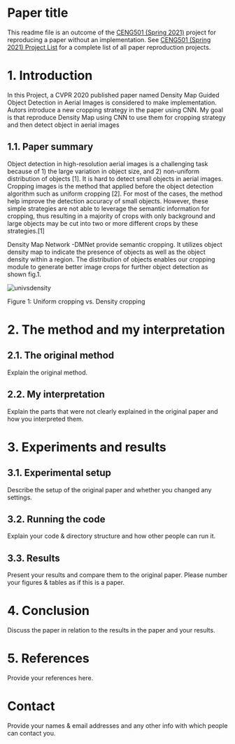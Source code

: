 # Paper title

This readme file is an outcome of the [CENG501 (Spring 2021)](http://kovan.ceng.metu.edu.tr/~sinan/DL/) project for reproducing a paper without an implementation. See [CENG501 (Spring 2021) Project List](https://github.com/sinankalkan/CENG501-Spring2021) for a complete list of all paper reproduction projects.

# 1. Introduction

In this Project, a CVPR 2020 published paper named Density Map Guided Object Detection in Aerial Images is considered to make implementation. Autors introduce a new cropping strategy in the paper using CNN. 
My goal is that reproduce Density Map using CNN to use them for cropping strategy and then detect object in aerial images 


## 1.1. Paper summary

Object detection in high-resolution aerial images is a challenging task because of 1) the large variation in object size, and 2) non-uniform distribution of objects [1]. It is hard to detect small objects in aerial images. Cropping images is the method that applied before the object detection algorithm such as uniform cropping [2]. For most of the cases, the method help improve the detection accuracy of small objects. However, these simple strategies  are not able to leverage the semantic information  for cropping, thus resulting in a majority of crops with only background and large objects may be cut into two or more different crops by these strategies.[1]

Density Map Network -DMNet provide semantic cropping. It utilizes object density map to indicate the presence of objects as well as the object density within a region. The distribution of objects enables our cropping module to generate better image crops for further object detection as shown fig.1. 

![univsdensity](https://user-images.githubusercontent.com/48828422/127484682-3f2f07e8-4db2-4e77-9686-0b05914dd644.PNG)

Figure 1: Uniform cropping vs. Density cropping


# 2. The method and my interpretation

## 2.1. The original method

Explain the original method.

## 2.2. My interpretation 

Explain the parts that were not clearly explained in the original paper and how you interpreted them.

# 3. Experiments and results

## 3.1. Experimental setup

Describe the setup of the original paper and whether you changed any settings.

## 3.2. Running the code

Explain your code & directory structure and how other people can run it.

## 3.3. Results

Present your results and compare them to the original paper. Please number your figures & tables as if this is a paper.

# 4. Conclusion

Discuss the paper in relation to the results in the paper and your results.

# 5. References

Provide your references here.

# Contact

Provide your names & email addresses and any other info with which people can contact you.
